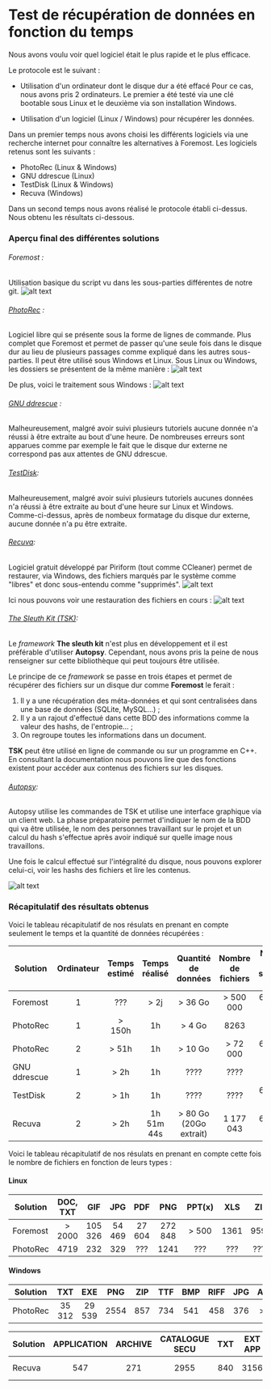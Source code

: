 # Test de récupération de données en fonction du temps

Nous avons voulu voir quel logiciel était le plus rapide et le plus efficace. 

Le protocole est le suivant : 

- Utilisation d'un ordinateur dont le disque dur a été effacé
Pour ce cas, nous avons pris 2 ordinateurs. Le premier a été testé via une clé bootable sous Linux et le deuxième via son installation Windows. 

- Utilisation d'un logiciel (Linux / Windows) pour récupérer les données. 

Dans un premier temps nous avons choisi les différents logiciels via une recherche internet pour connaître les alternatives à Foremost. 
Les logiciels retenus sont les suivants : 

* PhotoRec (Linux & Windows) 
* GNU ddrescue (Linux)
* TestDisk (Linux & Windows)
* Recuva (Windows)

Dans un second temps nous avons réalisé le protocole établi ci-dessus. Nous obtenu les résultats ci-dessous.
### Aperçu final des différentes solutions

###### Foremost : 
Utilisation basique du script vu dans les sous-parties différentes de notre git.
![alt text](https://github.com/hubos89/ProjectForensic/blob/master/Comparatif%20Logiciels/foremost_final.png "Aperçu Final Foremost")

###### [PhotoRec](https://www.cgsecurity.org/wiki/PhotoRec) :
Logiciel libre qui se présente sous la forme de lignes de commande. Plus complet que Foremost et permet de passer qu'une seule fois dans le disque dur au lieu de plusieurs passages comme expliqué dans les autres sous-parties. Il peut être utilisé sous Windows et Linux.
Sous Linux ou Windows, les dossiers se présentent de la même manière :
![alt text](https://github.com/hubos89/ProjectForensic/blob/master/Comparatif%20Logiciels/photorec_final.PNG "Aperçu Final Photorec")

De plus, voici le traitement sous Windows : 
![alt text](https://github.com/hubos89/ProjectForensic/blob/master/Comparatif%20Logiciels/photorec_win.png "Aperçu Final Photorec")

###### [GNU ddrescue](https://www.linux.com/learn/intro-to-linux/2017/3/GNU-DDRESCUE-BEST-DAMAGED-DRIVE-RESCUE) :
Malheureusement, malgré avoir suivi plusieurs tutoriels aucune donnée n'a réussi à être extraite au bout d'une heure. De nombreuses erreurs sont apparues comme par exemple le fait que le disque dur externe ne correspond pas aux attentes de GNU ddrescue.

###### [TestDisk](https://www.cgsecurity.org/wiki/TestDisk):
Malheureusement, malgré avoir suivi plusieurs tutoriels aucunes données n'a réussi à être extraite au bout d'une heure sur Linux et Windows. Comme-ci-dessus, après de nombeux formatage du disque dur externe, aucune donnée n'a pu être extraite. 

###### [Recuva](https://www.ccleaner.com/recuva):
Logiciel gratuit développé par Piriform (tout comme CCleaner) permet de restaurer, via Windows, des fichiers marqués par le système comme "libres" et donc sous-entendu comme "supprimés".
![alt text](https://github.com/hubos89/ProjectForensic/blob/master/Comparatif%20Logiciels/recuva_final.png "Aperçu Final Recuva")

Ici nous pouvons voir une restauration des fichiers en cours : 
![alt text](https://github.com/hubos89/ProjectForensic/blob/master/Comparatif%20Logiciels/recuva_recover.png "Aperçu d'une restauration Recuva")

###### [The Sleuth Kit (TSK)](https://www.sleuthkit.org):

Le *framework* **The sleuth kit** n'est plus en développement et il est préférable d'utiliser **Autopsy**. Cependant, nous avons pris la peine de nous renseigner sur cette bibliothèque qui peut toujours être utilisée.

Le principe de ce *framework* se passe en trois étapes et permet de récupérer des fichiers sur un disque dur comme **Foremost** le ferait : 

1. Il y a une récupération des méta-données et qui sont centralisées dans une base de données (SQLite, MySQL...) ;
2. Il y a un rajout d'effectué dans cette BDD des informations comme la valeur des hashs, de l'entropie... ;
3. On regroupe toutes les informations dans un document.

**TSK** peut être utilisé en ligne de commande ou sur un programme en C++. En consultant la documentation nous pouvons lire que des fonctions existent pour accéder aux contenus des fichiers sur les disques.

###### [Autopsy](https://www.sleuthkit.org/autopsy/):

Autopsy utilise les commandes de TSK et utilise une interface graphique via un client web.
La phase préparatoire permet d'indiquer le nom de la BDD qui va être utilisée, le nom des personnes travaillant sur le projet et un calcul du hash s'effectue après avoir indiqué sur quelle image nous travaillons.

Une fois le calcul effectué sur l'intégralité du disque, nous pouvons explorer celui-ci, voir les hashs des fichiers et lire les contenus.

![alt text](https://github.com/hubos89/ProjectForensic/blob/master/Comparatif%20Logiciels/Autopsy.png "Aperçu de l'interface d'Autopsy avec une récupération")


### Récapitulatif des résultats obtenus

Voici le tableau récapitulatif de nos résulats en prenant en compte seulement le temps et la quantité de données récupérées :

| Solution      | Ordinateur|Temps estimé | Temps réalisé   | Quantité de données | Nombre de fichiers  |Nombre de secteurs lus|
| ------------- |:---------:|:-----------:|:---------------:|:-------------------:|:-------------------:|:--------------------:|
| Foremost      |  1        |  ???        | > 2j            | > 36 Go             |  > 500 000          |625 142 448           |
| PhotoRec      |  1        | > 150h      | 1h              | > 4 Go              | 8263                |10 507 792            |
| PhotoRec      |      2    | > 51h       | 1h              | > 10 Go             | > 72 000            |624 932 864           |
| GNU ddrescue  |  1        | > 2h        | 1h              | ????                |        ????         |              ????    |
| TestDisk      |      2    | > 1h        | 1h              | ????                |        ????         |       624 932 864    |
| Recuva        |  2        | > 2h        | 1h 51m 44s      | > 80 Go (20Go extrait) |  1 177 043       |       624 932 864    |

  
Voici le tableau récapitulatif de nos résulats en prenant en compte cette fois le nombre de fichiers en fonction de leurs types :

#### Linux

| Solution      | DOC, TXT    | GIF    | JPG    | PDF    |PNG     | PPT(x) |XLS     |ZIP     | WAV, ... | EXE    |
| ------------- |:-----------:|:------:|:------:|:------:|:------:|:------:|:------:|:------:|:--------:|:------:|
| Foremost      | > 2000      | 105 326| 54 469 | 27 604 | 272 848| > 500  | 1361   | 9595   | > 150    |  ???   |
| PhotoRec	    | 4719	      | 232    |	329	  | ???    |	1241	| ???	   | ???	  | ????   |	>150	  | 1386   |


#### Windows
| Solution      | TXT   | EXE    | PNG  | ZIP  | TTF | BMP |RIFF  |JPG    | AUTRES | 
| ------------- |:-----:|:------:|:----:|:----:|:---:|:---:|:----:|:-----:|:------:|
| PhotoRec      | 35 312| 29 539 | 2554 | 857  | 734 | 541 | 458  | 376   | > 2000 |

| Solution      | APPLICATION  | ARCHIVE  | CATALOGUE SECU | TXT |EXT APP | XLS |PNG   |Autres    |
| ------------- |:------------:|:--------:|:--------------:|:---:|:------:|:---:|:----:|:--------:|
| Recuva        | 547          |  271     |  2955          | 840 | 3156   | 58  | 4099 | > 20 000 |
